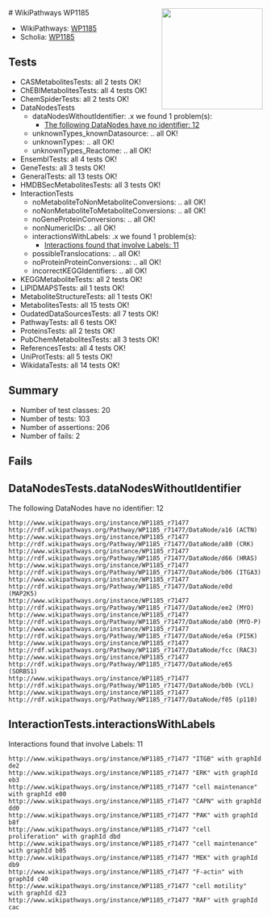 <img style="float: right; width: 200px" src="https://upload.wikimedia.org/wikipedia/commons/thumb/8/83/Wplogo_with_text_500.png/640px-Wplogo_with_text_500.png" />
# WikiPathways WP1185

* WikiPathways: [WP1185](https://new.wikipathways.org/pathways/WP1185)
* Scholia: [WP1185](https://scholia.toolforge.org/wikipathways/WP1185)
## Tests
* CASMetabolitesTests: all 2 tests OK!
* ChEBIMetabolitesTests: all 4 tests OK!
* ChemSpiderTests: all 2 tests OK!
* DataNodesTests
    * dataNodesWithoutIdentifier: .x we found 1 problem(s):
        * [The following DataNodes have no identifier: 12](#8792c492)
    * unknownTypes_knownDatasource: .. all OK!
    * unknownTypes: .. all OK!
    * unknownTypes_Reactome: .. all OK!
* EnsemblTests: all 4 tests OK!
* GeneTests: all 3 tests OK!
* GeneralTests: all 13 tests OK!
* HMDBSecMetabolitesTests: all 3 tests OK!
* InteractionTests
    * noMetaboliteToNonMetaboliteConversions: .. all OK!
    * noNonMetaboliteToMetaboliteConversions: .. all OK!
    * noGeneProteinConversions: .. all OK!
    * nonNumericIDs: .. all OK!
    * interactionsWithLabels: .x we found 1 problem(s):
        * [Interactions found that involve Labels: 11](#fe97a8b9)
    * possibleTranslocations: .. all OK!
    * noProteinProteinConversions: .. all OK!
    * incorrectKEGGIdentifiers: .. all OK!
* KEGGMetaboliteTests: all 2 tests OK!
* LIPIDMAPSTests: all 1 tests OK!
* MetaboliteStructureTests: all 1 tests OK!
* MetabolitesTests: all 15 tests OK!
* OudatedDataSourcesTests: all 7 tests OK!
* PathwayTests: all 6 tests OK!
* ProteinsTests: all 2 tests OK!
* PubChemMetabolitesTests: all 3 tests OK!
* ReferencesTests: all 4 tests OK!
* UniProtTests: all 5 tests OK!
* WikidataTests: all 14 tests OK!


## Summary

* Number of test classes: 20
* Number of tests: 103
* Number of assertions: 206
* Number of fails: 2

## Fails

<a name="8792c492" />

## DataNodesTests.dataNodesWithoutIdentifier

The following DataNodes have no identifier: 12
```
http://www.wikipathways.org/instance/WP1185_r71477 http://rdf.wikipathways.org/Pathway/WP1185_r71477/DataNode/a16 (ACTN)
http://www.wikipathways.org/instance/WP1185_r71477 http://rdf.wikipathways.org/Pathway/WP1185_r71477/DataNode/a80 (CRK)
http://www.wikipathways.org/instance/WP1185_r71477 http://rdf.wikipathways.org/Pathway/WP1185_r71477/DataNode/d66 (HRAS)
http://www.wikipathways.org/instance/WP1185_r71477 http://rdf.wikipathways.org/Pathway/WP1185_r71477/DataNode/b06 (ITGA3)
http://www.wikipathways.org/instance/WP1185_r71477 http://rdf.wikipathways.org/Pathway/WP1185_r71477/DataNode/e0d (MAP2K5)
http://www.wikipathways.org/instance/WP1185_r71477 http://rdf.wikipathways.org/Pathway/WP1185_r71477/DataNode/ee2 (MYO)
http://www.wikipathways.org/instance/WP1185_r71477 http://rdf.wikipathways.org/Pathway/WP1185_r71477/DataNode/ab0 (MYO-P)
http://www.wikipathways.org/instance/WP1185_r71477 http://rdf.wikipathways.org/Pathway/WP1185_r71477/DataNode/e6a (PI5K)
http://www.wikipathways.org/instance/WP1185_r71477 http://rdf.wikipathways.org/Pathway/WP1185_r71477/DataNode/fcc (RAC3)
http://www.wikipathways.org/instance/WP1185_r71477 http://rdf.wikipathways.org/Pathway/WP1185_r71477/DataNode/e65 (SORBS1)
http://www.wikipathways.org/instance/WP1185_r71477 http://rdf.wikipathways.org/Pathway/WP1185_r71477/DataNode/b0b (VCL)
http://www.wikipathways.org/instance/WP1185_r71477 http://rdf.wikipathways.org/Pathway/WP1185_r71477/DataNode/f05 (p110)
```

<a name="fe97a8b9" />

## InteractionTests.interactionsWithLabels

Interactions found that involve Labels: 11
```
http://www.wikipathways.org/instance/WP1185_r71477 "ITGB" with graphId de2
http://www.wikipathways.org/instance/WP1185_r71477 "ERK" with graphId eb3
http://www.wikipathways.org/instance/WP1185_r71477 "cell maintenance" with graphId e00
http://www.wikipathways.org/instance/WP1185_r71477 "CAPN" with graphId dd0
http://www.wikipathways.org/instance/WP1185_r71477 "PAK" with graphId b8f
http://www.wikipathways.org/instance/WP1185_r71477 "cell proliferation" with graphId dbd
http://www.wikipathways.org/instance/WP1185_r71477 "cell maintenance" with graphId b05
http://www.wikipathways.org/instance/WP1185_r71477 "MEK" with graphId db9
http://www.wikipathways.org/instance/WP1185_r71477 "F-actin" with graphId c40
http://www.wikipathways.org/instance/WP1185_r71477 "cell motility" with graphId d23
http://www.wikipathways.org/instance/WP1185_r71477 "RAF" with graphId cac
```

